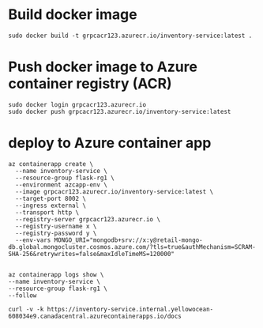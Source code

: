 
# Build docker image

    sudo docker build -t grpcacr123.azurecr.io/inventory-service:latest .

# Push docker image to Azure container registry (ACR)

    sudo docker login grpcacr123.azurecr.io
    sudo docker push grpcacr123.azurecr.io/inventory-service:latest


# deploy to Azure container app

    az containerapp create \
      --name inventory-service \
      --resource-group flask-rg1 \
      --environment azcapp-env \
      --image grpcacr123.azurecr.io/inventory-service:latest \
      --target-port 8002 \
      --ingress external \
      --transport http \
      --registry-server grpcacr123.azurecr.io \
      --registry-username x \
      --registry-password y \
      --env-vars MONGO_URI="mongodb+srv://x:y@retail-mongo-db.global.mongocluster.cosmos.azure.com/?tls=true&authMechanism=SCRAM-SHA-256&retrywrites=false&maxIdleTimeMS=120000"


    az containerapp logs show \
    --name inventory-service \
    --resource-group flask-rg1 \
    --follow

    curl -v -k https://inventory-service.internal.yellowocean-608034e9.canadacentral.azurecontainerapps.io/docs